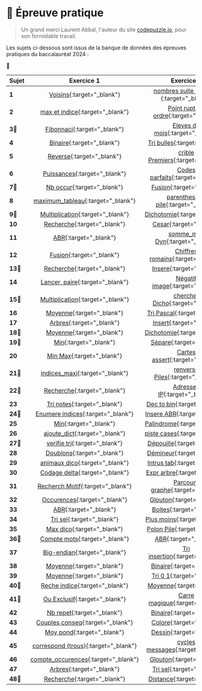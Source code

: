 # 📝 Épreuve pratique
> Un grand merci Laurent Abbal, l'auteur du site [codepuzzle.io](https://www.codepuzzle.io), pour son formidable travail.  

Les sujets ci-dessous sont issus de la banque de données des épreuves pratiques du baccalauréat 2024 :  

🎯


| Sujet | Exercice 1 | Exercice 2 |
|:------|:----------:|:----------:|
| **1**| [Voisins](https://www.codepuzzle.io/D7K5T){:target="_blank"}  | [nombres suite 11 21 ...](https://www.codepuzzle.io/DC2EL){:target="_blank"} |
| **2**| [max et indice](https://www.codepuzzle.io/DGZME){:target="_blank"}  | [Point rupture ordre](https://www.codepuzzle.io/DZU97){:target="_blank"} |
| **3🎯**| [Fibonnaci](https://www.codepuzzle.io/D2AFM){:target="_blank"}  | [Eleves du mois](https://www.codepuzzle.io/D7ZPR){:target="_blank"} |
| **4**| [Binaire](https://www.codepuzzle.io/DVWK8){:target="_blank"}  | [Tri bulles](https://www.codepuzzle.io/DRYCA){:target="_blank"} |
| **5**| [Reverse](https://www.codepuzzle.io/DRBJV){:target="_blank"}  | [crible Premiers](https://www.codepuzzle.io/DKM6R){:target="_blank"} |
| **6**| [Puissances](https://www.codepuzzle.io/D62YJ){:target="_blank"}  | [Codes parfaits](https://www.codepuzzle.io/D9TJV){:target="_blank"} |
| **7🎯**| [Nb occur](https://www.codepuzzle.io/DXATB){:target="_blank"}  | [Fusion](https://www.codepuzzle.io/DN9TZ){:target="_blank"} |
| **8**| [maximum_tableau](https://www.codepuzzle.io/D9ANW){:target="_blank"}  | [parenthesage pile](https://www.codepuzzle.io/D34QT){:target="_blank"} |
| **9🎯**| [Multiplication](https://www.codepuzzle.io/DNXS5){:target="_blank"}  | [Dichotomie](https://www.codepuzzle.io/DBTF9){:target="_blank"} |
| **10**| [Recherche](https://www.codepuzzle.io/D8XZK){:target="_blank"}  | [Cesar](https://www.codepuzzle.io/DPS72){:target="_blank"} |
| **11**| [ABR](https://www.codepuzzle.io/DSFEK){:target="_blank"}  | [somme_max Dyn](https://www.codepuzzle.io/D29HK){:target="_blank"} |
| **12**| [Fusion](https://www.codepuzzle.io/DS56N){:target="_blank"}  | [Chiffres romains](https://www.codepuzzle.io/D3SZJ){:target="_blank"} |
| **13🎯**| [Recherche](https://www.codepuzzle.io/DYWZS){:target="_blank"}  | [Insere](https://www.codepuzzle.io/DG8VH){:target="_blank"} |
| **14**| [Lancer, paire](https://www.codepuzzle.io/DY96J){:target="_blank"}  | [Négatif image](https://www.codepuzzle.io/DNGKQ){:target="_blank"} |
| **15🎯**| [Multiplication](https://www.codepuzzle.io/DYM9Z){:target="_blank"}  | [chercher Dicho](https://www.codepuzzle.io/DVJB2){:target="_blank"} |
| **16**| [Moyenne](https://www.codepuzzle.io/D2MKJ){:target="_blank"}  | [Tri Pascal](https://www.codepuzzle.io/DJV2Q){:target="_blank"} |
| **17**| [Arbres](https://www.codepuzzle.io/DWXMF){:target="_blank"}  | [Insert](https://www.codepuzzle.io/DBTP6){:target="_blank"} |
| **18🎯**| [Moyenne](https://www.codepuzzle.io/DBGMF){:target="_blank"}  | [Dichotomie](https://www.codepuzzle.io/DC57D){:target="_blank"} |
| **19🎯**| [Min](https://www.codepuzzle.io/DXECS){:target="_blank"}  | [Sépare](https://www.codepuzzle.io/DV3WE){:target="_blank"} |
| **20**| [Min Max](https://www.codepuzzle.io/DJ3NG){:target="_blank"}  | [Cartes assert](https://www.codepuzzle.io/DU79Y){:target="_blank"} |
| **21🎯**| [indices_maxi](https://www.codepuzzle.io/DPEJU){:target="_blank"}  | [renverse Piles](https://www.codepuzzle.io/D5ACH){:target="_blank"} |
| **22🎯**| [Recherche](https://www.codepuzzle.io/D8ARM){:target="_blank"}  | [Adresses IP](https://www.codepuzzle.io/DZWL7){:target="_blank"} |
| **23**| [Tri notes](https://www.codepuzzle.io/D5K72){:target="_blank"}  | [Dec to bin](https://www.codepuzzle.io/DQH64){:target="_blank"} |
| **24🎯**| [Enumere indices](https://www.codepuzzle.io/DN7YB){:target="_blank"}  | [Insere ABR](https://www.codepuzzle.io/DYTNH){:target="_blank"} |
| **25**| [Min](https://www.codepuzzle.io/DXESM){:target="_blank"}  | [Palindrome](https://www.codepuzzle.io/D7GRL){:target="_blank"} |
| **26**| [ajoute_dict](https://www.codepuzzle.io/DUZ26){:target="_blank"}  | [piste cases](){:target="_blank"} |
| **27🎯**| [verifie tri](https://www.codepuzzle.io/DPMQ9){:target="_blank"}  | [Dépouille](https://www.codepuzzle.io/DRD28){:target="_blank"} |
| **28**| [Doublons](https://www.codepuzzle.io/D5ZQ9){:target="_blank"}  | [Démineur](https://www.codepuzzle.io/DJQ8X){:target="_blank"} |
| **29**| [animaux dico](https://www.codepuzzle.io/DEKUR){:target="_blank"}  | [Intrus tab](https://www.codepuzzle.io/DZQD4){:target="_blank"} |
| **30**| [Codage delta](https://www.codepuzzle.io/D4KLJ){:target="_blank"}  | [Expr arbre](https://www.codepuzzle.io/DZWGA){:target="_blank"} |
| **31**| [Recherch Motif](https://www.codepuzzle.io/D69FY){:target="_blank"}  | [Parcours graphe](https://www.codepuzzle.io/DKTWL){:target="_blank"} |
| **32**| [Occurences](https://www.codepuzzle.io/DE2WF){:target="_blank"}  | [Glouton](https://www.codepuzzle.io/D3BZ4){:target="_blank"} |
| **33**| [ABR](https://www.codepuzzle.io/D9KSW){:target="_blank"}  | [Boites](https://www.codepuzzle.io/DJARN){:target="_blank"} |
| **34**| [Tri sel](https://www.codepuzzle.io/DBS54){:target="_blank"}  | [Plus moins](){:target="_blank"} |
| **35**| [Max dico](https://www.codepuzzle.io/DRHZ4){:target="_blank"}  | [Polon Pile](https://www.codepuzzle.io/D6M8Z){:target="_blank"} |
| **36🎯**| [Compte mots](https://www.codepuzzle.io/D32G9){:target="_blank"}  | [ABR](https://www.codepuzzle.io/D8QDH){:target="_blank"} |
| **37**| [Big-endian](https://www.codepuzzle.io/D9Y2P){:target="_blank"}  | [Tri insertion](https://www.codepuzzle.io/DPJYV){:target="_blank"} |
| **38**| [Moyenne](https://www.codepuzzle.io/DUHKS){:target="_blank"}  | [Binaire](https://www.codepuzzle.io/DU9MH){:target="_blank"} |
| **39**| [Moyenne](https://www.codepuzzle.io/DFAKE){:target="_blank"}  | [Tri 0 1](https://www.codepuzzle.io/DDQKZ){:target="_blank"} |
| **40🎯**| [Reche indice](https://www.codepuzzle.io/DAWS9){:target="_blank"}  | [Moyenne](https://www.codepuzzle.io/DUERW){:target="_blank"} |
| **41🎯**| [Ou Exclusif](https://www.codepuzzle.io/D3G6W){:target="_blank"}  | [Carre magique](https://www.codepuzzle.io/D98ZL){:target="_blank"} |
| **42**| [Nb repet](https://www.codepuzzle.io/DCPZG){:target="_blank"}  | [Binaire](https://www.codepuzzle.io/DSJN8){:target="_blank"} |
| **43**| [Couples conseq](https://www.codepuzzle.io/DDHQ3){:target="_blank"}  | [Colore](https://www.codepuzzle.io/DDHQ3){:target="_blank"} |
| **44**| [Moy pond](https://www.codepuzzle.io/DMP4J){:target="_blank"}  | [Dessin](https://www.codepuzzle.io/D2JR6){:target="_blank"} |
| **45**| [correspond (trous)](https://www.codepuzzle.io/DSXPQ){:target="_blank"}  | [cycles messages](https://www.codepuzzle.io/DSXPQ){:target="_blank"} |
| **46**| [compte_occurences](https://www.codepuzzle.io/DBE67){:target="_blank"}  | [Glouton](https://www.codepuzzle.io/DELCR){:target="_blank"} |
| **47**| [Arbres](https://www.codepuzzle.io/DH83G){:target="_blank"}  | [Tri sel](https://www.codepuzzle.io/DF8PT){:target="_blank"} |
| **48🎯**| [Recherche](https://www.codepuzzle.io/DY5P8){:target="_blank"}  | [Distance](https://www.codepuzzle.io/DYASQ){:target="_blank"} |




<!--
- ### [Épreuve pratique niveau première - Facile (1-9)](https://notebook.basthon.fr/?from=https://raw.githubusercontent.com/abrugiere/tnsi/main/_ressources/6.1_prat11.ipynb){:target="_blank"}  

- ### [Épreuve pratique niveau première - Intermédiaire (10-17)](https://notebook.basthon.fr/?from=https://raw.githubusercontent.com/abrugiere/tnsi/main/_ressources/6.2_prat12.ipynb){:target="_blank"}  
- ### [Épreuve pratique niveau première - Confirmé (18-)](https://notebook.basthon.fr/?from=https://raw.githubusercontent.com/abrugiere/tnsi/main/_ressources/6.3_prat13.ipynb){:target="_blank"}  

- ### [Épreuve pratique niveau terminale - Facile](https://notebook.basthon.fr/?from=https://raw.githubusercontent.com/abrugiere/tnsi/main/_ressources/6.4_pratT1.ipynb){:target="_blank"}  
- ### [Épreuve pratique niveau terminale - Intermédiaire](https://notebook.basthon.fr/?from=https://raw.githubusercontent.com/abrugiere/tnsi/main/_ressources/6.5_pratT2.ipynb){:target="_blank"}  
- ### [Épreuve pratique niveau terminale - Confirmé](https://notebook.basthon.fr/?from=https://raw.githubusercontent.com/abrugiere/tnsi/main/_ressources/6.6_pratT3.ipynb){:target="_blank"}  

- ### [L'essentiel de ce qu'il faut savoir et savoir faire](https://notebook.basthon.fr/?from=https://raw.githubusercontent.com/abrugiere/tnsi/main/_ressources/6.7_essentiel.ipynb){:target="_blank"}  




-->
